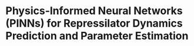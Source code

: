 # Physics-Informed Neural Networks (PINNs) for Repressilator Dynamics Prediction and Parameter Estimation